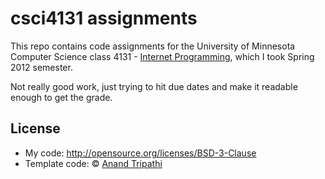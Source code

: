csci4131 assignments
============================
This repo contains code assignments for the
University of Minnesota Computer Science class 4131 -
[Internet Programming](http://www-users.cselabs.umn.edu/classes/Spring-2012/csci4131/),
which I took Spring 2012 semester.

Not really good work, just trying to hit due
dates and make it readable enough to get the grade.

License
-------------
- My code: http://opensource.org/licenses/BSD-3-Clause
- Template code: &copy; [Anand Tripathi](http://www-users.cs.umn.edu/~tripathi/)

